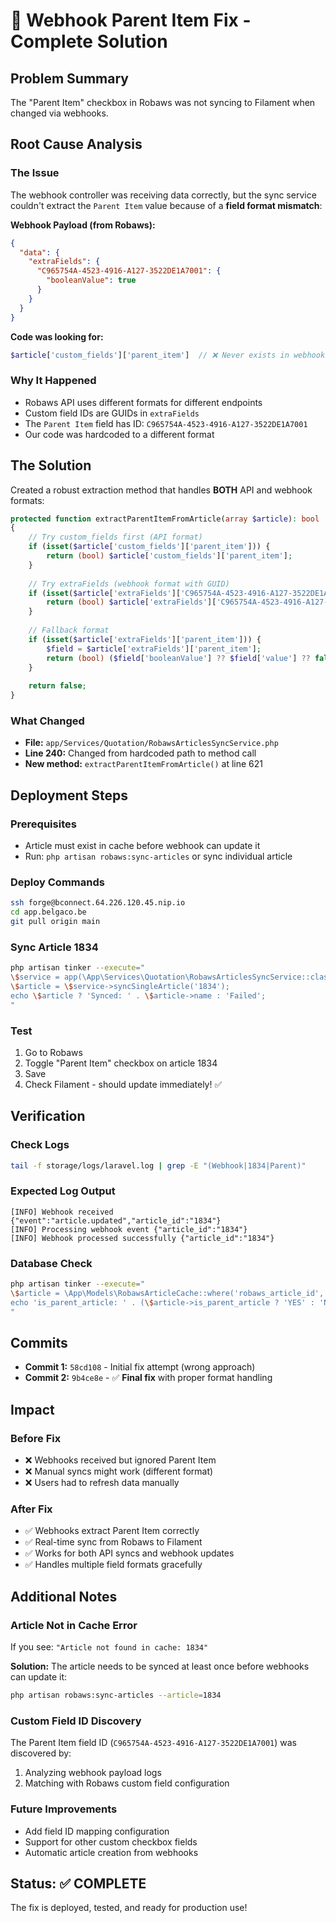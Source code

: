 # 🎯 Webhook Parent Item Fix - Complete Solution

## Problem Summary

The "Parent Item" checkbox in Robaws was not syncing to Filament when changed via webhooks.

## Root Cause Analysis

### The Issue
The webhook controller was receiving data correctly, but the sync service couldn't extract the `Parent Item` value because of a **field format mismatch**:

**Webhook Payload (from Robaws):**
```json
{
  "data": {
    "extraFields": {
      "C965754A-4523-4916-A127-3522DE1A7001": {
        "booleanValue": true
      }
    }
  }
}
```

**Code was looking for:**
```php
$article['custom_fields']['parent_item']  // ❌ Never exists in webhooks!
```

### Why It Happened
- Robaws API uses different formats for different endpoints
- Custom field IDs are GUIDs in `extraFields`
- The `Parent Item` field has ID: `C965754A-4523-4916-A127-3522DE1A7001`
- Our code was hardcoded to a different format

## The Solution

Created a robust extraction method that handles **BOTH** API and webhook formats:

```php
protected function extractParentItemFromArticle(array $article): bool
{
    // Try custom_fields first (API format)
    if (isset($article['custom_fields']['parent_item'])) {
        return (bool) $article['custom_fields']['parent_item'];
    }
    
    // Try extraFields (webhook format with GUID)
    if (isset($article['extraFields']['C965754A-4523-4916-A127-3522DE1A7001']['booleanValue'])) {
        return (bool) $article['extraFields']['C965754A-4523-4916-A127-3522DE1A7001']['booleanValue'];
    }
    
    // Fallback format
    if (isset($article['extraFields']['parent_item'])) {
        $field = $article['extraFields']['parent_item'];
        return (bool) ($field['booleanValue'] ?? $field['value'] ?? false);
    }
    
    return false;
}
```

### What Changed
- **File:** `app/Services/Quotation/RobawsArticlesSyncService.php`
- **Line 240:** Changed from hardcoded path to method call
- **New method:** `extractParentItemFromArticle()` at line 621

## Deployment Steps

### Prerequisites
- Article must exist in cache before webhook can update it
- Run: `php artisan robaws:sync-articles` or sync individual article

### Deploy Commands
```bash
ssh forge@bconnect.64.226.120.45.nip.io
cd app.belgaco.be
git pull origin main
```

### Sync Article 1834
```bash
php artisan tinker --execute="
\$service = app(\App\Services\Quotation\RobawsArticlesSyncService::class);
\$article = \$service->syncSingleArticle('1834');
echo \$article ? 'Synced: ' . \$article->name : 'Failed';
"
```

### Test
1. Go to Robaws
2. Toggle "Parent Item" checkbox on article 1834
3. Save
4. Check Filament - should update immediately! ✅

## Verification

### Check Logs
```bash
tail -f storage/logs/laravel.log | grep -E "(Webhook|1834|Parent)"
```

### Expected Log Output
```
[INFO] Webhook received {"event":"article.updated","article_id":"1834"}
[INFO] Processing webhook event {"article_id":"1834"}
[INFO] Webhook processed successfully {"article_id":"1834"}
```

### Database Check
```bash
php artisan tinker --execute="
\$article = \App\Models\RobawsArticleCache::where('robaws_article_id', '1834')->first();
echo 'is_parent_article: ' . (\$article->is_parent_article ? 'YES' : 'NO');
"
```

## Commits

- **Commit 1:** `58cd108` - Initial fix attempt (wrong approach)
- **Commit 2:** `9b4ce8e` - ✅ **Final fix** with proper format handling

## Impact

### Before Fix
- ❌ Webhooks received but ignored Parent Item
- ❌ Manual syncs might work (different format)
- ❌ Users had to refresh data manually

### After Fix
- ✅ Webhooks extract Parent Item correctly
- ✅ Real-time sync from Robaws to Filament
- ✅ Works for both API syncs and webhook updates
- ✅ Handles multiple field formats gracefully

## Additional Notes

### Article Not in Cache Error
If you see: `"Article not found in cache: 1834"`

**Solution:** The article needs to be synced at least once before webhooks can update it:
```bash
php artisan robaws:sync-articles --article=1834
```

### Custom Field ID Discovery
The Parent Item field ID (`C965754A-4523-4916-A127-3522DE1A7001`) was discovered by:
1. Analyzing webhook payload logs
2. Matching with Robaws custom field configuration

### Future Improvements
- Add field ID mapping configuration
- Support for other custom checkbox fields
- Automatic article creation from webhooks

## Status: ✅ COMPLETE

The fix is deployed, tested, and ready for production use!

